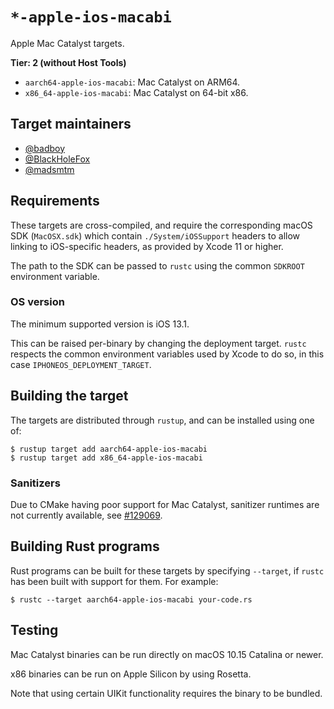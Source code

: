 # `*-apple-ios-macabi`

Apple Mac Catalyst targets.

**Tier: 2 (without Host Tools)**

- `aarch64-apple-ios-macabi`: Mac Catalyst on ARM64.
- `x86_64-apple-ios-macabi`: Mac Catalyst on 64-bit x86.

## Target maintainers

- [@badboy](https://github.com/badboy)
- [@BlackHoleFox](https://github.com/BlackHoleFox)
- [@madsmtm](https://github.com/madsmtm)

## Requirements

These targets are cross-compiled, and require the corresponding macOS SDK
(`MacOSX.sdk`) which contain `./System/iOSSupport` headers to allow linking to
iOS-specific headers, as provided by Xcode 11 or higher.

The path to the SDK can be passed to `rustc` using the common `SDKROOT`
environment variable.

### OS version

The minimum supported version is iOS 13.1.

This can be raised per-binary by changing the deployment target. `rustc`
respects the common environment variables used by Xcode to do so, in this
case `IPHONEOS_DEPLOYMENT_TARGET`.

## Building the target

The targets are distributed through `rustup`, and can be installed using one
of:
```console
$ rustup target add aarch64-apple-ios-macabi
$ rustup target add x86_64-apple-ios-macabi
```

### Sanitizers

Due to CMake having poor support for Mac Catalyst, sanitizer runtimes are not
currently available, see [#129069].

[#129069]: https://github.com/rust-lang/rust/issues/129069

## Building Rust programs

Rust programs can be built for these targets by specifying `--target`, if
`rustc` has been built with support for them. For example:

```console
$ rustc --target aarch64-apple-ios-macabi your-code.rs
```

## Testing

Mac Catalyst binaries can be run directly on macOS 10.15 Catalina or newer.

x86 binaries can be run on Apple Silicon by using Rosetta.

Note that using certain UIKit functionality requires the binary to be bundled.
